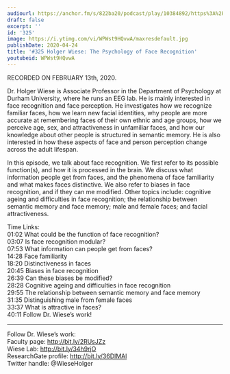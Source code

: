 ```yaml
---
audiourl: https://anchor.fm/s/822ba20/podcast/play/10384892/https%3A%2F%2Fd3ctxlq1ktw2nl.cloudfront.net%2Fproduction%2F2020-1-14%2F49310541-44100-2-f14475e4dbe72.m4a
draft: false
excerpt: ''
id: '325'
image: https://i.ytimg.com/vi/WPWst9HQvwA/maxresdefault.jpg
publishDate: 2020-04-24
title: '#325 Holger Wiese: The Psychology of Face Recognition'
youtubeid: WPWst9HQvwA
---
```

<div class="timelinks">

RECORDED ON FEBRUARY 13th, 2020.

Dr. Holger Wiese is Associate Professor in the Department of Psychology at Durham University, where he runs an EEG lab. He is mainly interested in face recognition and face perception. He investigates how we recognize familiar faces, how we learn new facial identities, why people are more accurate at remembering faces of their own ethnic and age groups, how we perceive age, sex, and attractiveness in unfamiliar faces, and how our knowledge about other people is structured in semantic memory. He is also interested in how these aspects of face and person perception change across the adult lifespan.

In this episode, we talk about face recognition. We first refer to its possible function(s), and how it is processed in the brain. We discuss what information people get from faces, and the phenomena of face familiarity and what makes faces distinctive. We also refer to biases in face recognition, and if they can me modified. Other topics include: cognitive ageing and difficulties in face recognition; the relationship between semantic memory and face memory; male and female faces; and facial attractiveness. 


Time Links:  
<time>01:02</time> What could be the function of face recognition?  
<time>03:07</time> Is face recognition modular?  
<time>07:53</time> What information can people get from faces?  
<time>14:28</time> Face familiarity  
<time>18:20</time> Distinctiveness in faces  
<time>20:45</time> Biases in face recognition  
<time>26:39</time> Can these biases be modified?  
<time>28:28</time> Cognitive ageing and difficulties in face recognition  
<time>29:55</time> The relationship between semantic memory and face memory  
<time>31:35</time> Distinguishing male from female faces  
<time>33:37</time> What is attractive in faces?  
<time>40:11</time> Follow Dr. Wiese’s work!

---

Follow Dr. Wiese’s work:  
Faculty page: http://bit.ly/2RUsJZz  
Wiese Lab: http://bit.ly/34h9rjO  
ResearchGate profile: http://bit.ly/36DlMAl  
Twitter handle: @WieseHolger
</div>

